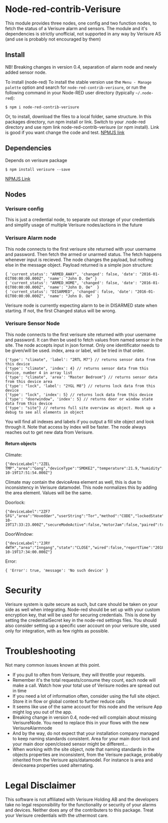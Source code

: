 # Node-red-contrib-Verisure

This module provides three nodes, one config and two function nodes, to fetch the status of a Verisure alarm and sensors.
The module and it's dependencies is strictly unofficial, not supported in any way by Verisure AS (and use is probably not encouraged by them)

## Install
NB! Breaking changes in version 0.4, separation of alarm node and newly added sensor node.

To install (node-red)
To install the stable version use the `Menu - Manage palette` option and search for `node-red-contrib-verisure`, or run the following command in your Node-RED user directory (typically `~/.node-red`):

	$ npm i node-red-contrib-verisure
	
Or, to install, download the files to a local folder, same structure. In this packages directory, run npm install or link. Switch to your .node-red directory and use npm link node-red-contrib-verisure (or npm install). Link is good if you want change the code and test.
[NPMJS link](https://www.npmjs.com/package/node-red-contrib-verisure)

## Dependencies

Depends on verisure package

	$ npm install verisure --save

[NPMJS Link](https://www.npmjs.com/package/verisure)

## Nodes

### Verisure config

This is just a credential node, to separate out storage of your credentials and simplify usage of multiple Verisure nodes/actions in the future

### Verisure Alarm node

This node connects to the first verisure site returned with your username and password. Then fetch the armed or unarmed status. The fetch happens whenever input is recieved. The node changes the payload, but nothing else in the message object. Payload returned is a simple json structure:
	
	{ 'current_status': "ARMED_AWAY", 'changed': false, 'date': "2016-01-01T00:00:00.000Z", 'name': "John D. Oe" }
	{ 'current_status': "ARMED_HOME", 'changed': false, 'date': "2016-01-01T00:00:00.000Z", 'name': "John D. Oe"  }
	{ 'current_status': "DISARMED", 'changed': false, 'date': "2016-01-01T00:00:00.000Z", 'name': "John D. Oe"  }

Verisure node is currently expecting alarm to be in DISARMED state when starting. If not, the first Changed status will be wrong.

### Verisure Sensor Node

This node connects to the first verisure site returned with your username and password. It can then be used to fetch values from named sensor in the site.
The node accepts input in json format. Only one identificator needs to be given/will be used. index, area or label, will be tried in that order.

	{'type': "climate", 'label': "2RTL M7"} // returns sensor data from this device
	{'type': "climate", 'index': 4} // returns sensor data from this device, number 4 in array list
	{'type': "climate", 'area': "Master Bedroom"} // returns sensor data from this device area
	{'type': "lock", 'label': "2YGL M8"} // returns lock data from this device
	{'type': "lock", 'index': 5} // returns lock data from this device
	{'type': "doorwindow", 'index': 5} // returns door or window state data from this device
	{'type': "site"} // returns full site overview as object. Hook up a debug to see all elements in object

You will find all indexes and labels if you output a fill site object and look through it. Note that access by index will be faster. The node always reaches out to get new data from Verisure.


#### Return objects
Climate: 
	
	{"deviceLabel":"2ZEL TMP","area":"Gang","deviceType":"SMOKE2","temperature":21.9,"humidity":40,"time":"2018-10-19T17:51:54.000Z"}

Climate may contain the deviceArea element as well, this is due to inconsistency in Verisure datamodel. This node normalizes this by adding the area element. Values will be the same. 

Doorlock: 

	{"deviceLabel":"2ZF7 SFG","area":"Hoveddør","userString":"Tor","method":"CODE","lockedState":"UNLOCKED","currentLockState":"UNLOCKED","pendingLockState":"NONE","eventTime":"2018-10-19T17:33:23.000Z","secureModeActive":false,"motorJam":false,"paired":true}

DoorWindow: 

	{"deviceLabel":"2JRY 4WTH","area":"Inngang","state":"CLOSE","wired":false,"reportTime":"2018-10-19T17:34:00.000Z"}

Error: 
	
	{ 'Error': true, 'message': 'No such device' }

# Security
Verisure system is quite secure as such, but care should be taken on your side as well when integrating. Node-red should be set up with your custom encryption key, that will be used for securing credentials. This is done by setting the credentialSecret key in the node-red settings files. 
You should also consider setting up a specific user account on your verisure site, used only for integration, with as few rights as possible.

# Troubleshooting
Not many common issues known at this point. 
- If you pull to often from Verisure, they will throttle your requests.
- Remember it's the total requests/consume they count, each node will make a call. Watch how your total use of Verisure nodes are spread out in time
- If you need a lot of information often, consider using the full site object. Store it in flow or global context to further reduce calls
- It seems like use of the same account for this node and the verisure App might log you out of the app.
- Breaking change in version 0.4, node-red will complain about missing VerisureNode. You need to replace this in your flows with the new VerisureAlarmnode
- And by the way, do not expect that your installation company managed to keep naming standards consistent. Area for your main door lock and your main door open/closed sensor might be different...
- When working with the site object, note that naming standards in the objects properties are inconsistent, from the Verisure package, probably inherited from the Verisure apis/datamodel. For instance is area and devicearea properties used alternating.

# Legal Disclaimer

This software is not affiliated with Verisure Holding AB and the developers take no legal responsibility for the functionality or security of your alarms and devices. Neither does any of the contributers to this package. Treat your Verisure credentials with the uthermost care.
